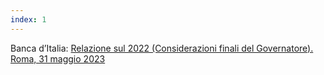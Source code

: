 ```yaml
---
index: 1
---
```


Banca d’Italia: <a href="https://www.youtube.com/watch?v=UxtxuljZdmM&t=40s" target="_blank">Relazione sul 2022 (Considerazioni finali del Governatore). Roma, 31 maggio 2023</a>
